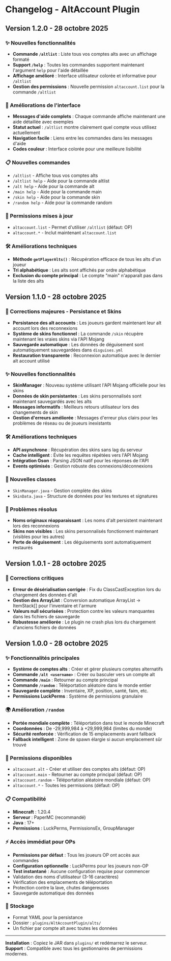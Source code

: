 # Changelog - AltAccount Plugin

## Version 1.2.0 - 28 octobre 2025

### ✨ Nouvelles fonctionnalités
- **Commande `/altlist`** : Liste tous vos comptes alts avec un affichage formaté
- **Support `/help`** : Toutes les commandes supportent maintenant l'argument `help` pour l'aide détaillée
- **Affichage amélioré** : Interface utilisateur colorée et informative pour `/altlist`
- **Gestion des permissions** : Nouvelle permission `altaccount.list` pour la commande `/altlist`

### 🎨 Améliorations de l'interface
- **Messages d'aide complets** : Chaque commande affiche maintenant une aide détaillée avec exemples
- **Statut actuel** : `/altlist` montre clairement quel compte vous utilisez actuellement
- **Navigation facile** : Liens entre les commandes dans les messages d'aide
- **Codes couleur** : Interface colorée pour une meilleure lisibilité

### 📋 Nouvelles commandes
- `/altlist` - Affiche tous vos comptes alts
- `/altlist help` - Aide pour la commande altlist
- `/alt help` - Aide pour la commande alt
- `/main help` - Aide pour la commande main
- `/skin help` - Aide pour la commande skin
- `/random help` - Aide pour la commande random

### 🔐 Permissions mises à jour
- `altaccount.list` - Permet d'utiliser `/altlist` (défaut: OP)
- `altaccount.*` - Inclut maintenant `altaccount.list`

### 🛠️ Améliorations techniques
- **Méthode `getPlayerAlts()`** : Récupération efficace de tous les alts d'un joueur
- **Tri alphabétique** : Les alts sont affichés par ordre alphabétique
- **Exclusion du compte principal** : Le compte "main" n'apparaît pas dans la liste des alts

## Version 1.1.0 - 28 octobre 2025

### 🔄 Corrections majeures - Persistance et Skins
- **Persistance des alt accounts** : Les joueurs gardent maintenant leur alt account lors des reconnexions
- **Système de skins fonctionnel** : La commande `/skin` récupère maintenant les vraies skins via l'API Mojang
- **Sauvegarde automatique** : Les données de déguisement sont automatiquement sauvegardées dans `disguises.yml`
- **Restauration transparente** : Reconnexion automatique avec le dernier alt account utilisé

### ✨ Nouvelles fonctionnalités
- **SkinManager** : Nouveau système utilisant l'API Mojang officielle pour les skins
- **Données de skin persistantes** : Les skins personnalisés sont maintenant sauvegardés avec les alts
- **Messages informatifs** : Meilleurs retours utilisateur lors des changements de skin
- **Gestion d'erreurs améliorée** : Messages d'erreur plus clairs pour les problèmes de réseau ou de joueurs inexistants

### 🛠️ Améliorations techniques
- **API asynchrone** : Récupération des skins sans lag du serveur
- **Cache intelligent** : Évite les requêtes répétées vers l'API Mojang
- **Intégration Gson** : Parsing JSON natif pour les réponses de l'API
- **Events optimisés** : Gestion robuste des connexions/déconnexions

### 📝 Nouvelles classes
- `SkinManager.java` - Gestion complète des skins
- `SkinData.java` - Structure de données pour les textures et signatures

### 🐛 Problèmes résolus
- **Noms originaux réapparaissant** : Les noms d'alt persistent maintenant lors des reconnexions
- **Skins non visibles** : Les skins personnalisés fonctionnent maintenant (visibles pour les autres)
- **Perte de déguisement** : Les déguisements sont automatiquement restaurés

## Version 1.0.1 - 28 octobre 2025

### 🐛 Corrections critiques
- **Erreur de désérialisation corrigée** : Fix du ClassCastException lors du chargement des données d'alt
- **Gestion des ArrayList** : Conversion automatique ArrayList → ItemStack[] pour l'inventaire et l'armure
- **Valeurs null sécurisées** : Protection contre les valeurs manquantes dans les fichiers de sauvegarde
- **Robustesse améliorée** : Le plugin ne crash plus lors du chargement d'anciens fichiers de données

## Version 1.0.0 - 28 octobre 2025

### ✨ Fonctionnalités principales
- **Système de comptes alts** : Créer et gérer plusieurs comptes alternatifs
- **Commande `/alt <username>`** : Créer ou basculer vers un compte alt
- **Commande `/main`** : Retourner au compte principal
- **Commande `/random`** : Téléportation aléatoire dans le monde entier
- **Sauvegarde complète** : Inventaire, XP, position, santé, faim, etc.
- **Permissions LuckPerms** : Système de permissions granulaire

### 🌍 Amélioration `/random`
- **Portée mondiale complète** : Téléportation dans tout le monde Minecraft
- **Coordonnées** : De -29,999,984 à +29,999,984 (limites du monde)
- **Sécurité renforcée** : Vérification de 15 emplacements avant fallback
- **Fallback intelligent** : Zone de spawn élargie si aucun emplacement sûr trouvé

### 🔐 Permissions disponibles
- `altaccount.alt` - Créer et utiliser des comptes alts (défaut: OP)
- `altaccount.main` - Retourner au compte principal (défaut: OP)
- `altaccount.random` - Téléportation aléatoire mondiale (défaut: OP)
- `altaccount.*` - Toutes les permissions (défaut: OP)

### 📋 Compatibilité
- **Minecraft** : 1.20.4
- **Serveur** : PaperMC (recommandé)
- **Java** : 17+
- **Permissions** : LuckPerms, PermissionsEx, GroupManager

### ⚡ Accès immédiat pour OPs
- **Permissions par défaut** : Tous les joueurs OP ont accès aux commandes
- **Configuration optionnelle** : LuckPerms pour les joueurs non-OP
- **Test instantané** : Aucune configuration requise pour commencer
- Validation des noms d'utilisateur (3-16 caractères)
- Vérification des emplacements de téléportation
- Protection contre la lave, chutes dangereuses
- Sauvegarde automatique des données

### 📁 Stockage
- Format YAML pour la persistance
- Dossier : `plugins/AltAccountPlugin/alts/`
- Un fichier par compte alt avec toutes les données

---

**Installation** : Copiez le JAR dans `plugins/` et redémarrez le serveur.
**Support** : Compatible avec tous les gestionnaires de permissions modernes.